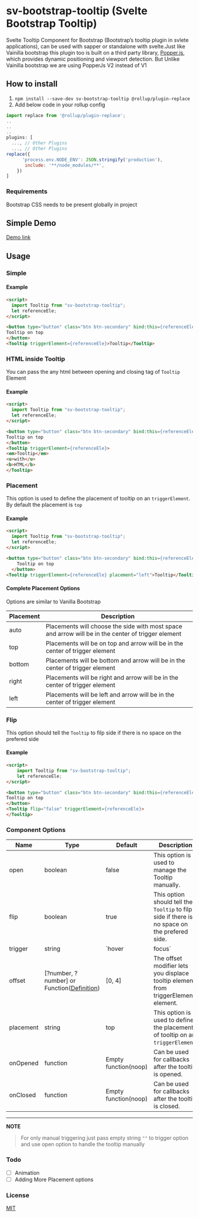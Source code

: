# sv-bootstrap-tooltip (Svelte Bootstrap Tooltip)
Svelte Tooltip Component for Bootstrap (Bootstrap’s tooltip plugin in svlete applications), can be used with sapper or standalone with svelte.Just like Vainilla bootstrap this plugin too is built on a third party library, [Popper.js](https://popper.js.org/), which provides dynamic positioning and viewport detection. But Unlike Vainilla bootstrap we are using PopperJs V2 instead of V1

## How to install
1. ```npm install --save-dev sv-bootstrap-tooltip @rollup/plugin-replace```
2. Add below code in your rollup config

```js
import replace from '@rollup/plugin-replace';
..
..
..
plugins: [
  ..., // Other Plugins
  ..., // Other Plugins
replace({
	  'process.env.NODE_ENV': JSON.stringify('production'),
	   include: '**/node_modules/**',
    })
]
```

### Requirements
Bootstrap CSS needs to be present globally in project

## Simple Demo
[Demo link](https://svelte.dev/repl/3840bbbffe4742fb8ada012b98e602f5?version=3.23.2)

## Usage

### Simple

#### Example

```html
<script>
  import Tooltip from "sv-bootstrap-tooltip";
  let referenceEle;
</script>

<button type="button" class="btn btn-secondary" bind:this={referenceEle}>
Tooltip on top
</button>
<Tooltip triggerElement={referenceEle}>Tooltip</Tooltip>

```

### HTML inside Tooltip

You can pass the any html between opening and closing tag of `Tooltip` Element

#### Example

```html
<script>
  import Tooltip from "sv-bootstrap-tooltip";
  let referenceEle;
</script>

<button type="button" class="btn btn-secondary" bind:this={referenceEle}>
Tooltip on top
</button>
<Tooltip triggerElement={referenceEle}>
<em>Tooltip</em>
<u>with</u>
<b>HTML</b>
</Tooltip>
```

### Placement

This option is used to define the placement of tooltip on an `triggerElement`. By default the placement is `top`

#### Example

```html
<script>
  import Tooltip from "sv-bootstrap-tooltip";
  let referenceEle;
</script>

<button type="button" class="btn btn-secondary" bind:this={referenceEle}>
    Tooltip on top
  </button>
<Tooltip triggerElement={referenceEle} placement="left">Tooltip</Tooltip>
```

#### Complete Placement Options

Options are similar to Vanilla Bootstrap

|Placement|Description|
|--- |--- |
|auto|Placements will choose the side with most space and arrow will be in the center of trigger element|
|top|Placements will be on top and arrow will be in the center of trigger element|
|bottom|Placements will be bottom and arrow will be in the center of trigger element|
|right|Placements will be right and arrow will be in the center of trigger element|
|left|Placements will be left and arrow will be in the center of trigger element|

### Flip

This option should tell the `Tooltip` to filp side if there is no space on the prefered side

#### Example

```html
<script>
    import Tooltip from "sv-bootstrap-tooltip";
    let referenceEle;
</script>

<button type="button" class="btn btn-secondary" bind:this={referenceEle}>
Tooltip on top
</button>
<Tooltip flip="false" triggerElement={referenceEle}>
</Tooltip>
```


### Component Options


|Name|Type|Default|Description|
|--- |--- |--- |--- |
|open|boolean|false|This option is used to manage the Tooltip manually.|
|flip|boolean|true|This option should tell the `Tooltip` to filp side if there is no space on the prefered side.|
|trigger|string|`hover|focus`|How tooltip is triggered - `click|hover|focus`. You may pass multiple triggers; separate them with a `|`.
|offset|[?number, ?number] or Function([Definition](https://popper.js.org/docs/v2/modifiers/offset/#options))|[0, 4]|The offset modifier lets you displace tooltip element from triggerElement element.|
|placement|string|top|This option is used to define the placement of tooltip on an `triggerElement`.|
|onOpened|function|Empty function(noop)|Can be used for callbacks after the tooltip is opened.|
|onClosed|function|Empty function(noop)|Can be used for callbacks after the tooltip is closed.|

___
**NOTE**

> For only manual triggering just pass empty string `""` to trigger option and use open option to handle the tooltip manually

### Todo
- [ ] Animation
- [ ] Adding More Placement options

### License
[MIT](https://github.com/Sidd27/sv-bootstrap-tooltip/blob/master/LICENSE)
